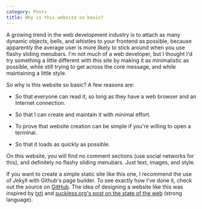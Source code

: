 ```yaml
---
category: Posts
title: Why is this website so basic?
---
```


A growing trend in the web development industry is to attach as many dynamic
objects, bells, and whistles to your frontend as possible, because apparently
the average user is more likely to stick around when you use flashy sliding
menubars. I'm not much of a web developer, but I thought I'd try something a
little different with this site by making it as minimalistic as possible, while
still trying to get across the core message, and while maintaining a little
style.

So why is this website so basic? A few reasons are:

 - So that everyone can read it, so long as they have a web browser and an
   Internet connection.

 - So that I can create and maintain it with minimal effort.

 - To prove that website creation can be simple if you're willing to open a
   terminal.

 - So that it loads as quickly as possible.

On this website, you will find no comment sections (use social networks for
this), and definitely no flashy sliding menubars. Just text, images, and style.

If you want to create a simple static site like this one, I recommend the use
of Jekyll with Github's page builder. To see exactly how I've done it, check
out the source on [GitHub](https://github.com/mvousden/personal-site).  The
idea of designing a website like this was inspired by [txti](http://txti.es)
and [suckless.org's post on the state of the
web](http://suckless.org/sucks/web) (strong language).
